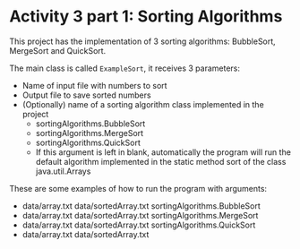 # Activity 3 part 1: Sorting Algorithms
This project has the implementation of 3 sorting algorithms: BubbleSort, MergeSort and QuickSort.

The main class is called `ExampleSort`, it receives 3 parameters:
- Name of input file with numbers to sort
- Output file to save sorted numbers
- (Optionally) name of a sorting algorithm class implemented in the project
  - sortingAlgorithms.BubbleSort
  - sortingAlgorithms.MergeSort
  - sortingAlgorithms.QuickSort
  - If this argument is left in blank, automatically the program will run the default algorithm implemented in the static method sort of the class java.util.Arrays

These are some examples of how to run the program with arguments:
- data/array.txt data/sortedArray.txt sortingAlgorithms.BubbleSort
- data/array.txt data/sortedArray.txt sortingAlgorithms.MergeSort
- data/array.txt data/sortedArray.txt sortingAlgorithms.QuickSort
- data/array.txt data/sortedArray.txt
